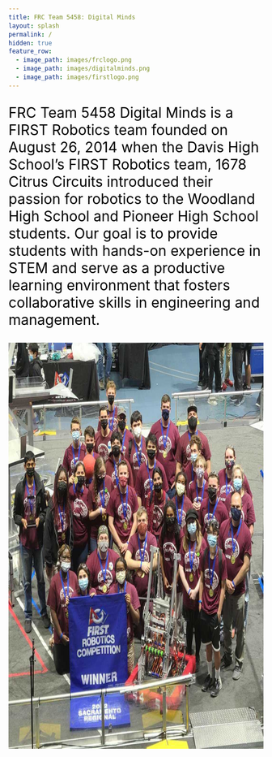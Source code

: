 ```yaml
---
title: FRC Team 5458: Digital Minds
layout: splash
permalink: /
hidden: true
feature_row:
  - image_path: images/frclogo.png
  - image_path: images/digitalminds.png
  - image_path: images/firstlogo.png
---
```

<p style="color:black;font-size:28px">
  FRC Team 5458 Digital Minds is a FIRST Robotics team founded on August 26, 2014 when the Davis High School’s FIRST Robotics team, 1678 Citrus Circuits introduced their passion for robotics to the Woodland High School and Pioneer High School students. Our goal is to provide students with hands-on experience in STEM and serve as a productive learning environment that fosters collaborative skills in engineering and management. </p> 
  
<img src="/images/SacPicture.jpg" alt="Sac Regional Picture" width="800" height="800"/>


